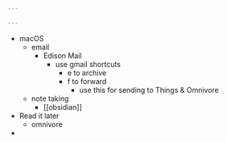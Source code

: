 ```yaml
---

---
```

- macOS
	- email
		- Edison Mail
			- use gmail shortcuts
				- e to archive
				- f to forward
					- use this for sending to Things & Omnivore
	- note taking
		- [[obsidian]]
- Read it later
	- omnivore
- 